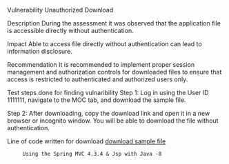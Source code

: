 Vulnerability
Unauthorized Download

Description
During the assessment  it was observed that the application file is accessible directly without authentication.

Impact
Able to access file directly without authentication can lead to information disclosure.

Recommendation
It is recommended to implement proper session management and authorization controls for downloaded files to ensure that access is restricted to authenticated and authorized users only.


Test steps done for finding vulnaribility
  Step 1: Log in using the User ID 1111111, navigate to the MOC tab, and download the sample file.

   Step 2: After downloading, copy the download link and open it in a new browser or incognito window. You will be able to download the file without authentication.

   Line of code written for download
   <a href="./document/moc.csv" class="btn btn-warning"
											target="_blank" download="moc.csv"><i
											class="fa fa-download"></i> download sample file </a>
									</div>

         Using the Spring MVC 4.3.4 & Jsp with Java -8
